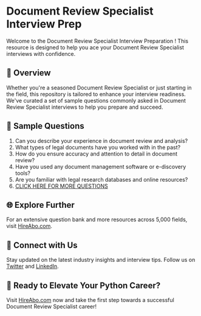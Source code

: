 # Document Review Specialist Interview Prep

Welcome to the Document Review Specialist Interview Preparation ! This resource is designed to help you ace your Document Review Specialist interviews with confidence.

## 🚀 Overview

Whether you're a seasoned Document Review Specialist or just starting in the field, this repository is tailored to enhance your interview readiness. We've curated a set of sample questions commonly asked in Document Review Specialist interviews to help you prepare and succeed.

## 📝 Sample Questions

1. Can you describe your experience in document review and analysis?
2. What types of legal documents have you worked with in the past?
3. How do you ensure accuracy and attention to detail in document review?
4. Have you used any document management software or e-discovery tools?
5. Are you familiar with legal research databases and online resources?
6. [CLICK HERE FOR MORE QUESTIONS](https://hireabo.com/job/9_2_18/Document%20Review%20Specialist)

## 🌐 Explore Further

For an extensive question bank and more resources across 5,000 fields, visit [HireAbo.com](https://www.hireabo.com).

## 📱 Connect with Us

Stay updated on the latest industry insights and interview tips. Follow us on [Twitter](https://twitter.com/hireabo) and [LinkedIn](https://www.linkedin.com/in/hire-abo-3609972a8/).

## 🚀 Ready to Elevate Your Python Career?

Visit [HireAbo.com](https://www.hireabo.com) now and take the first step towards a successful Document Review Specialist career!